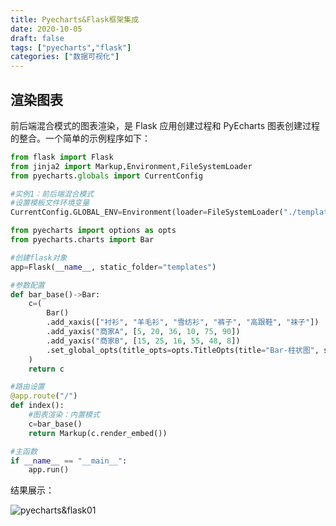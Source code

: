 ```yaml
---
title: Pyecharts&Flask框架集成
date: 2020-10-05
draft: false
tags: ["pyecharts","flask"]
categories: ["数据可视化"]
---
```




## 渲染图表

前后端混合模式的图表渲染，是 Flask 应用创建过程和 PyEcharts 图表创建过程的整合。一个简单的示例程序如下：

```python
from flask import Flask
from jinja2 import Markup,Environment,FileSystemLoader
from pyecharts.globals import CurrentConfig

#实例1：前后端混合模式
#设置模板文件环境变量
CurrentConfig.GLOBAL_ENV=Environment(loader=FileSystemLoader("./templates"))

from pyecharts import options as opts
from pyecharts.charts import Bar

#创建flask对象
app=Flask(__name__, static_folder="templates")

#参数配置
def bar_base()->Bar:
    c=(
        Bar()
        .add_xaxis(["衬衫", "羊毛衫", "雪纺衫", "裤子", "高跟鞋", "袜子"])
        .add_yaxis("商家A", [5, 20, 36, 10, 75, 90])
        .add_yaxis("商家B", [15, 25, 16, 55, 48, 8])
        .set_global_opts(title_opts=opts.TitleOpts(title="Bar-柱状图", subtitle="Flask整合：前后端混合模式"))
    )
    return c

#路由设置
@app.route("/")
def index():
    #图表渲染：内置模式
    c=bar_base()
    return Markup(c.render_embed())

#主函数
if __name__ == "__main__":
    app.run()
```

结果展示：
<!-- ![pyecharts&flask01](/images/202010/05/pyecharts&flask01.png) -->

![pyecharts&flask01](http://note.youdao.com/yws/public/resource/cfed69977211a7df0122a51ffe1f460a/xmlnote/WEBRESOURCE3e1b85e34692feae6e16875fc8fcff4d/28623)
